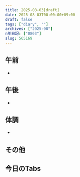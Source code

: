 ```yaml
---
title: 2025-08-03[draft]
date: 2025-08-03T00:00:00+09:00
draft: false
tags: ["diary", ""]
archives: ["2025-08"]
n年日記: ["0803"]
slug: 565169
---
```

## 午前
- 
## 午後
- 
## 体調
- 
## その他
## 今日のTabs